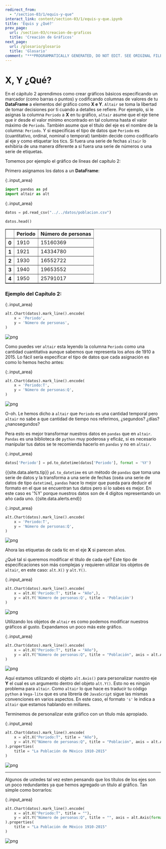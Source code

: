 ```yaml
---
redirect_from:
  - "/section-03/1/equis-y-que"
interact_link: content/section-03/1/equis-y-que.ipynb
title: 'Equis y ¿Qué?'
prev_page:
  url: /section-03/creacion-de-graficos
  title: 'Creación de Gráficos'
next_page:
  url: /glosario/glosario
  title: 'Glosario'
comment: "***PROGRAMMATICALLY GENERATED, DO NOT EDIT. SEE ORIGINAL FILES IN /content***"
---
```


# X, Y ¿Qué?

En el cápitulo 2 aprendimos como crear gráficos básicos especificando un marcador (como barras o puntos) y codificando columnas de valores de tu __DataFrame__ a elementos del gráfico como **X e Y**.
`Altair` se toma la libertad de tomar decisiones por ti cuando a detalles se refiere. Por ejemplo, si le asignas la columna `Periodo` a **X** en tu gráfico, `altair` asume que el eje tiene que ir desde el valor mínimo encontrado en tal columna hasta el valor máximo de `Periodo`. También asume que el título del eje es el nombre de la columna: `Periodo`. Y si especificas el tipo de datos que `Periodo` es (cuantitativo, ordinal, nominal o temporal) también decide como codificarlo al eje y como etiquetar los tics. Si fuera una serie de fechas `altair` lo exhibiria de una manera diferente a si fuera una serie de números o una serie de etiquetas.

Tomemos por ejemplo el gráfico de líneas del capítulo 2:

Primero asignamos los datos a un __DataFrame__:



{:.input_area}
```python
import pandas as pd
import altair as alt
```




{:.input_area}
```python
datos = pd.read_csv("../../datos/poblacion.csv")

datos.head()
```





<div markdown="0">
<div>
<style scoped>
    .dataframe tbody tr th:only-of-type {
        vertical-align: middle;
    }

    .dataframe tbody tr th {
        vertical-align: top;
    }

    .dataframe thead th {
        text-align: right;
    }
</style>
<table border="1" class="dataframe">
  <thead>
    <tr style="text-align: right;">
      <th></th>
      <th>Periodo</th>
      <th>Número de personas</th>
    </tr>
  </thead>
  <tbody>
    <tr>
      <th>0</th>
      <td>1910</td>
      <td>15160369</td>
    </tr>
    <tr>
      <th>1</th>
      <td>1921</td>
      <td>14334780</td>
    </tr>
    <tr>
      <th>2</th>
      <td>1930</td>
      <td>16552722</td>
    </tr>
    <tr>
      <th>3</th>
      <td>1940</td>
      <td>19653552</td>
    </tr>
    <tr>
      <th>4</th>
      <td>1950</td>
      <td>25791017</td>
    </tr>
  </tbody>
</table>
</div>
</div>



### Ejemplo del Capítulo 2:



{:.input_area}
```python
alt.Chart(datos).mark_line().encode(
    x = 'Periodo',
    y = 'Número de personas',
)
```





![png](../../images/section-03/1/equis-y-que_5_0.png)



Como puedes ver `altair` esta leyendo la columna `Periodo` como una cantidad cuantitativa aunque sabemos que representa los años de 1910 a 2015. Lo fácil sería especificar el tipo de datos que cada asignación es como lo hemos hecho antes:



{:.input_area}
```python
alt.Chart(datos).mark_line().encode(
    x = 'Periodo:T',
    y = 'Número de personas:Q',
)
```





![png](../../images/section-03/1/equis-y-que_7_0.png)



O-oh. Le hemos dicho a `altair` que `Periodo` es una cantidad temporal pero `altair` no sabe a que cantidad de tiempo nos referimos, ¿segundos? ¿días? ¿nanosegundos? 

Pera esto es mejor transformar nuestros datos en `pandas` que en `altair`. `Pandas` es una biblioteca de `python` muy poderosa y eficáz, si es necesario manipular tus datos se te recomienda hacerlo en `pandas` y no en `altair`.



{:.input_area}
```python
datos['Periodo'] = pd.to_datetime(datos['Periodo'], format = '%Y')
```


{{site.data.alerts.tip}} `pd.to_datetime` es un método de `pandas` que toma una serie de datos y la transforma a una serie de fechas (oséa una serie de datos de tipo `datetime`), `pandas` hace lo mejor que pueda para deducir el formato en el que se encuentran tus datos pero si lo sabes es mejor. En este caso es '%Y' porque nuestros datos son de 4 dígitos representando un año cada uno. {{site.data.alerts.end}}



{:.input_area}
```python
alt.Chart(datos).mark_line().encode(
    x = 'Periodo:T',
    y = 'Número de personas:Q',
)
```





![png](../../images/section-03/1/equis-y-que_11_0.png)



Ahora las etiquetas de cada tic en el eje **X** si parecen años. 

¿Qué tal si queremos modificar el titulo de cada eje?
Este tipo de especificaciones son más complejas y requieren utilizar los objetos de `altair`, en este caso: `alt.X()` y `alt.Y()`.



{:.input_area}
```python
alt.Chart(datos).mark_line().encode(
    x = alt.X('Periodo:T', title = "Año",),
    y = alt.Y('Número de personas:Q', title = 'Población')
)
```





![png](../../images/section-03/1/equis-y-que_14_0.png)



Utilizando los objetos de `altair` es como podemos modificar nuestros gráficos al gusto. Expandamos un poco más este gráfico.



{:.input_area}
```python
alt.Chart(datos).mark_line().encode(
    x = alt.X("Periodo:T", title = "Año"),
    y = alt.Y("Número de personas:Q", title = "Población", axis = alt.Axis(format = 's')),
)
```





![png](../../images/section-03/1/equis-y-que_16_0.png)



Aquí estamos utilizando el objeto `alt.Axis()` para personalizar nuestro eje **Y** el cual es un argumento dentro del objeto `alt.Y()`. Esto no es ningún problema para `altair`. Como `altair` lo que hace es traducir tu código `python` a `Vega-lite` que es una librería de `JavaScript` sigue las mismas convenciones en varios aspectos. En este caso, el formato `'s'` le indica a `altair` que estamos hablando en millares. 

Terminemos de personalizar este gráfico con un título más apropiado.



{:.input_area}
```python
alt.Chart(datos).mark_line().encode(
    x = alt.X("Periodo:T", title = "Año"),
    y = alt.Y("Número de personas:Q", title = "Población", axis = alt.Axis(format = 's')),
).properties(
    title = "La Población de México 1910-2015"
)
```





![png](../../images/section-03/1/equis-y-que_19_0.png)



***
Algunos de ustedes tal vez esten pensando que los títulos de los ejes son un poco redundantes ya que hemos agregado un título al gráfico. Tan simple como borrarlos:



{:.input_area}
```python
alt.Chart(datos).mark_line().encode(
    x = alt.X("Periodo:T", title = ""),
    y = alt.Y("Número de personas:Q", title = "", axis = alt.Axis(format = 's')),
).properties(
    title = "La Población de México 1910-2015"
)
```





![png](../../images/section-03/1/equis-y-que_21_0.png)


